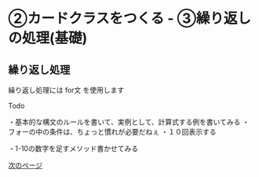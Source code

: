 # ②カードクラスをつくる - ③繰り返しの処理(基礎)

## 繰り返し処理

繰り返し処理には for文 を使用します

Todo

・基本的な構文のルールを書いて、実例として、計算式する例を書いてみる
・フォーの中の条件は、ちょっと慣れが必要だねぇ
・１０回表示する

・1-10の数字を足すメソッド書かせてみる

[次のページ](./02_04.md)
